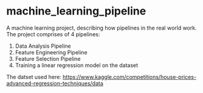 # machine_learning_pipeline
A machine learning project, describing how pipelines in the real world work. 
The project comprises of 4 pipelines:
  1) Data Analysis Pipeline
  2) Feature Engineering Pipeline
  3) Feature Selection Pipeline
  4) Training a linear regression model on the dataset
  
 The datset used here: https://www.kaggle.com/competitions/house-prices-advanced-regression-techniques/data
